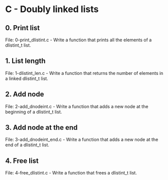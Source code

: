 # C - Doubly linked lists

## 0. Print list
File: 0-print_dlistint.c - Write a function that prints all the elements of a dlistint_t list.

## 1. List length
File: 1-dlistint_len.c - Write a function that returns the number of elements in a linked dlistint_t list.

## 2. Add node
File: 2-add_dnodeint.c - Write a function that adds a new node at the beginning of a dlistint_t list.

## 3. Add node at the end
File: 3-add_dnodeint_end.c - Write a function that adds a new node at the end of a dlistint_t list.

## 4. Free list
File: 4-free_dlistint.c - Write a function that frees a dlistint_t list.